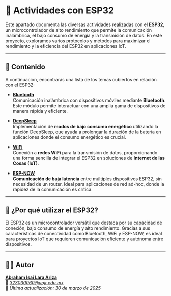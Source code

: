 # 🔌 Actividades con ESP32

Este apartado documenta las diversas actividades realizadas con el **ESP32**, un microcontrolador de alto rendimiento que permite la comunicación inalámbrica, el bajo consumo de energía y la transmisión de datos. En este proyecto, exploramos varios protocolos y métodos para maximizar el rendimiento y la eficiencia del ESP32 en aplicaciones IoT.

---

## 📌 Contenido

A continuación, encontrarás una lista de los temas cubiertos en relación con el ESP32:

- **[Bluetooth](./Bluetooth/README.md)**  
  Comunicación inalámbrica con dispositivos móviles mediante **Bluetooth**. Este módulo permite interactuar con una amplia gama de dispositivos de manera rápida y eficiente.

- **[DeepSleep](./DeepSleep/README.md)**  
  Implementación de **modos de bajo consumo energético** utilizando la función DeepSleep, que ayuda a prolongar la duración de la batería en aplicaciones donde el consumo energético es crucial.

- **[WiFi](./WiFi/README.md)**  
  Conexión a **redes WiFi** para la transmisión de datos, proporcionando una forma sencilla de integrar el ESP32 en soluciones de **Internet de las Cosas (IoT)**.

- **[ESP-NOW](./ESPNOW/README.md)**  
  **Comunicación de baja latencia** entre múltiples dispositivos ESP32, sin necesidad de un router. Ideal para aplicaciones de red ad-hoc, donde la rapidez de la comunicación es crítica.

---

## 📘 ¿Por qué utilizar el ESP32?

El ESP32 es un microcontrolador versátil que destaca por su capacidad de conexión, bajo consumo de energía y alto rendimiento. Gracias a sus características de conectividad como Bluetooth, WiFi y ESP-NOW, es ideal para proyectos IoT que requieren comunicación eficiente y autónoma entre dispositivos.

---

## 👨‍💻 Autor

**[Abraham Isai Lara Ariza](https://github.com/ahmAriza01)**  
📧 *323030060@upjr.edu.mx*  
📅 *Última actualización: 30 de marzo de 2025*


